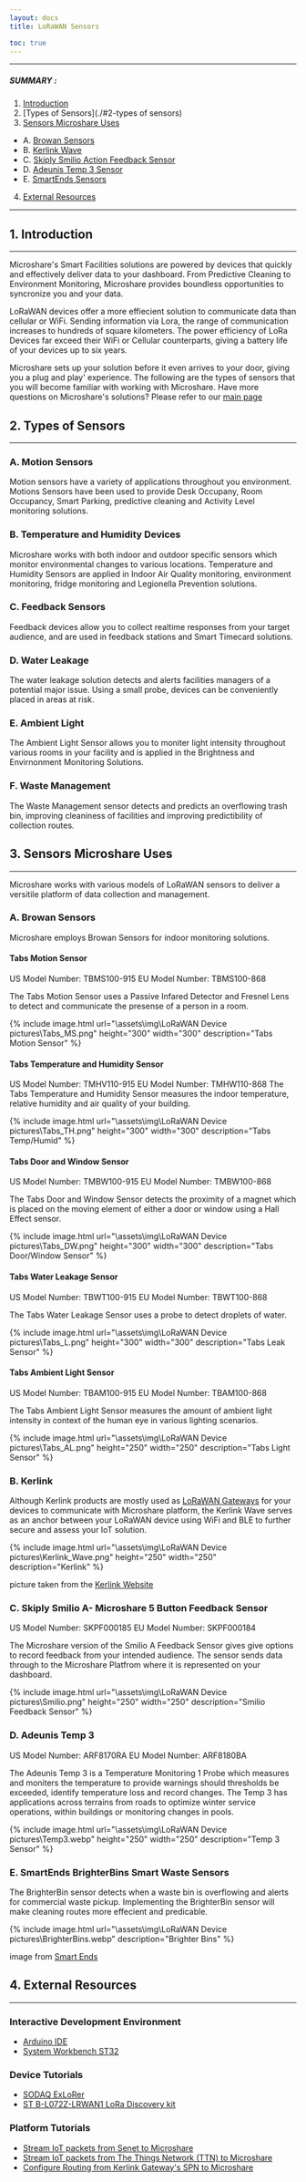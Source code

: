 ```yaml
---
layout: docs
title: LoRaWAN Sensors

toc: true
---
```

---------------------------------------

##### SUMMARY : 

1. [Introduction](./#1-introduction)
2. [Types of Sensors](./#2-types of sensors)
3. [Sensors Microshare Uses](./#3-sensors-microshare-uses)
- A. [Browan Sensors](./#a-browan-sensors)
- B. [Kerlink Wave](./#b-kerlink-wave)
- C. [Skiply Smilio Action Feedback Sensor](./#c-skiply-smilio-action-feedback-sensor)
- D. [Adeunis Temp 3 Sensor](./#d-adeunis-temp-3)
- E. [SmartEnds Sensors](./#e-smartends-brighterbins-smart-waste-sensors)
4. [External Resources](./#4-external-resources)

---------------------------------------


## 1. Introduction
---------------------------------------
Microshare's Smart Facilities solutions are powered by devices that quickly and effectively deliver data to your dashboard. From Predictive Cleaning to Environment Monitoring, Microshare provides boundless opportunities to syncronize you and your data. 

LoRaWAN devices offer a more effiecient solution to communicate data than cellular or WiFi. Sending information via Lora, the range of communication increases to hundreds of square kilometers. The power efficiency of LoRa Devices far exceed their WiFi or Cellular counterparts, giving a battery life of your devices up to six years. 

Microshare sets up your solution before it even arrives to your door, giving you a plug and play' experience. The following are the types of sensors that you will become familiar with working with Microshare. Have more questions on Microshare's solutions? Please refer to our [main page](https://www.microshare.io/smart-facilities-dashboards-and-solutions/)

## 2. Types of Sensors
---------------------------------------

### A. Motion Sensors

Motion sensors have a variety of applications throughout you environment. Motions Sensors have been used to provide Desk Occupany, Room Occupancy, Smart Parking, predictive cleaning and Activity Level monitoring solutions. 

### B. Temperature and Humidity Devices

Microshare works with both indoor and outdoor specific sensors which monitor environmental changes to various locations. Temperature and Humidity Sensors are applied in Indoor Air Quality monitoring, environment monitoring, fridge monitoring and Legionella Prevention solutions. 

### C. Feedback Sensors

Feedback devices allow you to collect realtime responses from your target audience, and are used in feedback stations and Smart Timecard solutions.

### D. Water Leakage

The water leakage solution detects and alerts facilities managers of a potential major issue. Using a small probe, devices can be conveniently placed in areas at risk.

### E. Ambient Light

The Ambient Light Sensor allows you to moniter light intensity throughout various rooms in your facility and is applied in the Brightness and Envirnonment Monitoring Solutions. 

### F. Waste Management

The Waste Management sensor detects and predicts an overflowing trash bin, improving cleaniness of facilities and improving predictibility of collection routes. 

## 3. Sensors Microshare Uses
---------------------------------------

Microshare works with various models of LoRaWAN sensors to deliver a versitile platform of data collection and management. 

### A. Browan Sensors

Microshare employs Browan Sensors for indoor monitoring solutions.

#### Tabs Motion Sensor 

US Model Number: TBMS100-915
EU Model Number: TBMS100-868

The Tabs Motion Sensor uses a Passive Infared Detector and Fresnel Lens to detect and communicate the presense of a person in a room.

{% include image.html url="\assets\img\LoRaWAN Device pictures\Tabs_MS.png" height="300" width="300" description="Tabs Motion Sensor" %}

#### Tabs Temperature and Humidity Sensor

US Model Number: TMHV110-915
EU Model Number: TMHW110-868
The Tabs Temperature and Humidity Sensor measures the indoor temperature, relative humidity and air quality of your building. 

{% include image.html url="\assets\img\LoRaWAN Device pictures\Tabs_TH.png" height="300" width="300" description="Tabs Temp/Humid" %}

#### Tabs Door and Window Sensor 

US Model Number: TMBW100-915
EU Model Number: TMBW100-868

The Tabs Door and Window Sensor detects the proximity of a magnet which is placed on the moving element of either a door or window using a Hall Effect sensor. 

{% include image.html url="\assets\img\LoRaWAN Device pictures\Tabs_DW.png" height="300" width="300" description="Tabs Door/Window Sensor" %}

#### Tabs Water Leakage Sensor

US Model Number: TBWT100-915
EU Model Number: TBWT100-868

The Tabs Water Leakage Sensor uses a probe to detect droplets of water. 

{% include image.html url="\assets\img\LoRaWAN Device pictures\Tabs_L.png" height="300" width="300" description="Tabs Leak Sensor" %}

#### Tabs Ambient Light Sensor

US Model Number: TBAM100-915
EU Model Number: TBAM100-868

The Tabs Ambient Light Sensor measures the amount of ambient light intensity in context of the human eye in various lighting scenarios. 

{% include image.html url="\assets\img\LoRaWAN Device pictures\Tabs_AL.png" height="250" width="250" description="Tabs Light Sensor" %}

### B. Kerlink 

Although Kerlink products are mostly used as [LoRaWAN Gateways]() for your devices to communicate with Microshare platform, the Kerlink Wave serves as an anchor between your LoRaWAN device using WiFi and BLE to further secure and assess your IoT solution.

{% include image.html url="\assets\img\LoRaWAN Device pictures\Kerlink_Wave.png" height="250" width="250" description="Kerlink" %}

picture taken from the [Kerlink Website](https://www.kerlink.com/product/wanesy-wave/)


### C. Skiply Smilio A- Microshare 5 Button Feedback Sensor

US Model Number: SKPF000185
EU Model Number: SKPF000184

The Microshare version of the Smilio A Feedback Sensor gives give options to record feedback from your intended audience. The sensor sends data through to the Microshare Platfrom where it is represented on your dashboard.

{% include image.html url="\assets\img\LoRaWAN Device pictures\Smilio.png" height="250" width="250" description="Smilio Feedback Sensor" %}

### D. Adeunis Temp 3

US Model Number: ARF8170RA
EU Model Number: ARF8180BA

The Adeunis Temp 3 is a Temperature Monitoring 1 Probe which measures and moniters the temperature to provide warnings should thresholds be exceeded, identify temperature loss and record changes. The Temp 3 has applications across terrains from roads to optimize winter service operations, within buildings or monitoring changes in pools. 

{% include image.html url="\assets\img\LoRaWAN Device pictures\Temp3.webp" height="250" width="250" description="Temp 3 Sensor" %}

### E. SmartEnds BrighterBins Smart Waste Sensors

The BrighterBin sensor detects when a waste bin is overflowing and alerts for commercial waste pickup. Implementing the BrighterBin sensor will make cleaning routes more effecient and  predicable. 

{% include image.html url="\assets\img\LoRaWAN Device pictures\BrighterBins.webp"  description="Brighter Bins" %}

image from [Smart Ends](https://www.smartends.com/single-post/2019/05/09/A-new-IoT-sensor-device-for-a-growing-market-of-8-million-public-waste-bins)

## 4. External Resources
---------------------------------------

### Interactive Development Environment
* [Arduino IDE](/docs/2/technical/lorawan/lorawan-extra-sensor-guides/arduino_ide)
* [System Workbench ST32](/docs/2/technical/lorawan/lorawan-extra-sensor-guides/system-workbench-st32-ide)

### Device Tutorials
* [SODAQ ExLoRer](/docs/2/technical/lorawan/lorawan-extra-sensor-guides/sodaq_explorer)
* [ST B-L072Z-LRWAN1 LoRa Discovery kit](/docs/2/technical/lorawan/lorawan-extra-sensor-guides/st-b-1072z-lrwan1-discovery-kit)

### Platform Tutorials
* [Stream IoT packets from Senet to Microshare](/docs/2/technical/lorawan/lorawan-extra-sensor-guides/senet-tutorial)
* [Stream IoT packets from The Things Network (TTN) to Microshare](/docs/2/technical/lorawan/lorawan-extra-sensor-guides/ttn_tutorial)
* [Configure Routing from Kerlink Gateway's SPN to Microshare](/docs/2/technical/lorawan/lorawan-extra-sensor-guides/kerlink-tutorial)


